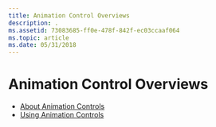 ```yaml
---
title: Animation Control Overviews
description: .
ms.assetid: 73083685-ff0e-478f-842f-ec03ccaaf064
ms.topic: article
ms.date: 05/31/2018
---
```


# Animation Control Overviews

-   [About Animation Controls](animation-control-overview.md)
-   [Using Animation Controls](using-animation-control.md)

 

 




